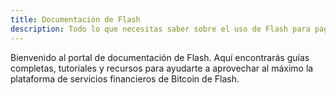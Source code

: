 ```yaml
---
title: Documentación de Flash
description: Todo lo que necesitas saber sobre el uso de Flash para pagos con Bitcoin, comercio y servicios financieros en el Caribe y más allá.
---
```


Bienvenido al portal de documentación de Flash. Aquí encontrarás guías completas, tutoriales y recursos para ayudarte a aprovechar al máximo la plataforma de servicios financieros de Bitcoin de Flash.